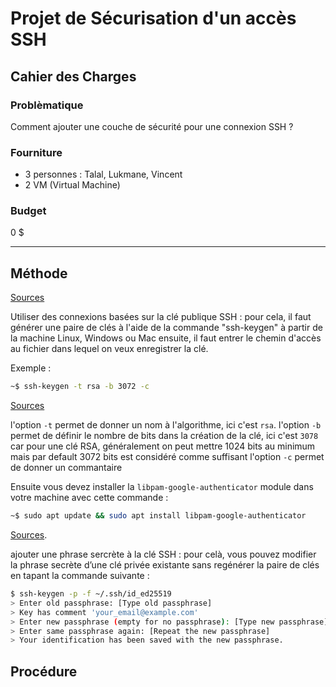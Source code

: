 # Projet de Sécurisation d'un accès SSH

## Cahier des Charges

### Problèmatique

Comment ajouter une couche de sécurité pour une connexion SSH ?

### Fourniture

- 3 personnes : Talal, Lukmane, Vincent
- 2 VM (Virtual Machine)

### Budget

0 $

---


## Méthode

[Sources](https://www.rcdevs.com/fr/7-ways-to-secure-your-ssh-server/)

   Utiliser des connexions basées sur la clé publique SSH :
   pour cela, il faut générer une paire de clés à l'aide de la commande "ssh-keygen" à partir de la machine Linux, Windows ou Mac ensuite, il faut entrer le chemin d'accès au fichier dans lequel on veux enregistrer la clé.


   Exemple :

   ```sh
   ~$ ssh-keygen -t rsa -b 3072 -c
   ```

[Sources](https://www.man7.org/linux/man-pages/man1/ssh-keygen.1.html) 

l'option `-t` permet de donner un nom à l'algorithme, ici c'est `rsa`. l'option `-b` permet de définir le nombre de bits dans la création de la clé, ici c'est `3078` car pour une clé RSA, généralement on peut mettre 1024 bits au minimum mais par default 3072 bits est considéré comme suffisant l'option `-c` permet de donner un commantaire


Ensuite vous devez installer la `libpam-google-authenticator` module dans votre machine avec cette commande :

```sh
~$ sudo apt update && sudo apt install libpam-google-authenticator
```
[Sources](https://docs.github.com/fr/authentication/connecting-to-github-with-ssh/working-with-ssh-key-passphrases).

ajouter une phrase sercrète à la clé SSH : pour celà, vous pouvez modifier la phrase secrète d’une clé privée existante sans regénérer la paire de clés en tapant la commande suivante : 
```sh
$ ssh-keygen -p -f ~/.ssh/id_ed25519
> Enter old passphrase: [Type old passphrase]
> Key has comment 'your_email@example.com'
> Enter new passphrase (empty for no passphrase): [Type new passphrase]
> Enter same passphrase again: [Repeat the new passphrase]
> Your identification has been saved with the new passphrase.
```
## Procédure


